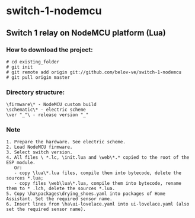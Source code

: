 # switch-1-nodemcu
Switch 1 relay on NodeMCU platform (Lua)
---

### How to download the project:<br>
    # cd existing_folder
    # git init
    # git remote add origin git://github.com/belov-ve/switch-1-nodemcu
    # git pull origin master

### Directory structure:
    \firmware\* - NodeMCU custom build
    \schematic\* - electric scheme
    \ver "_"\ - release version "_"

### Note
    1. Prepare the hardware. See electric scheme.
    2. Load NodeMCU firmware.
    3. Select switch version.
    4. All files \ *.lc, \init.lua and \web\*.* copied to the root of the ESP module.
       Or:
       - copy \lua\*.lua files, compile them into bytecode, delete the sources *.lua;
       - copy files \web\lua\*.lua, compile them into bytecode, rename them to * .lch, delete the sources *.lua.
    5. Copy \ha\packages\drying_shoes.yaml into packages of Home Assistant. Set the required sensor name.
    6. Insert lines from \ha\ui-lovelace.yaml into ui-lovelace.yaml (also set the required sensor name).
